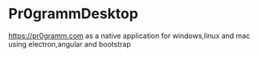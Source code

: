 # Pr0grammDesktop

https://pr0gramm.com as a native application for windows,linux and mac using electron,angular and bootstrap

